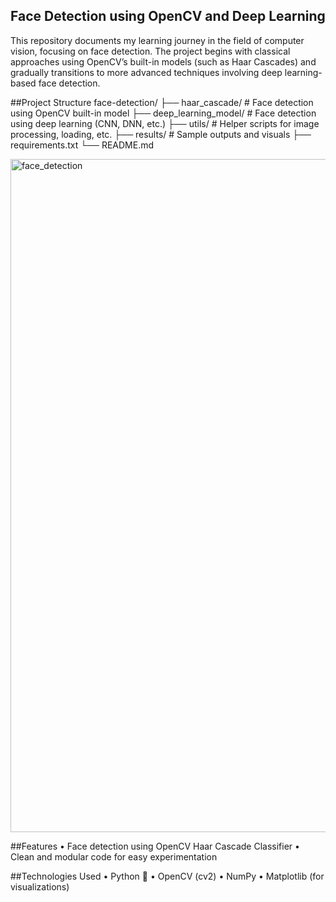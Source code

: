 ## **Face Detection using OpenCV and Deep Learning**

This repository documents my learning journey in the field of computer vision, focusing on face detection. The project begins with classical approaches using OpenCV’s built-in models (such as Haar Cascades) and gradually transitions to more advanced techniques involving deep learning-based face detection.

##Project Structure
face-detection/
├── haar_cascade/             # Face detection using OpenCV built-in model
├── deep_learning_model/      # Face detection using deep learning (CNN, DNN, etc.)
├── utils/                    # Helper scripts for image processing, loading, etc.
├── results/                  # Sample outputs and visuals
├── requirements.txt
└── README.md


<img width="1077" alt="face_detection" src="https://github.com/user-attachments/assets/7d533c52-3816-4bfe-aa9e-0a592beefcfe" />

##Features
	•	Face detection using OpenCV Haar Cascade Classifier
	•	Clean and modular code for easy experimentation


##Technologies Used
	•	Python 🐍
	•	OpenCV (cv2)
	•	NumPy
	•	Matplotlib (for visualizations)

 
 

